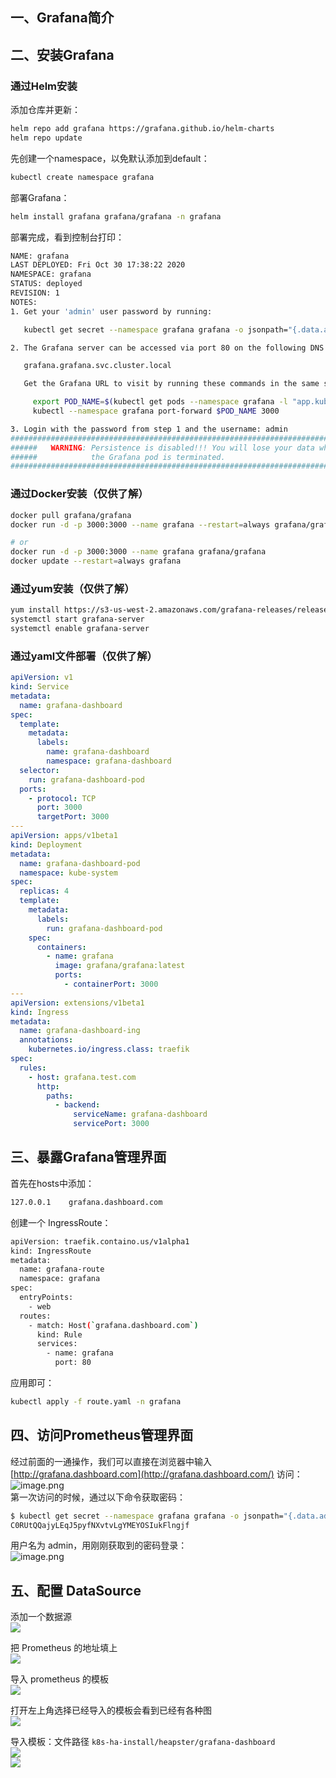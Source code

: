<a name="lFeJc"></a>
## 一、Grafana简介



<a name="8gr4f"></a>
## 二、安装Grafana
<a name="fV5p9"></a>
### 通过Helm安装
添加仓库并更新：
```bash
helm repo add grafana https://grafana.github.io/helm-charts
helm repo update
```
先创建一个namespace，以免默认添加到default：
```bash
kubectl create namespace grafana
```
部署Grafana：
```bash
helm install grafana grafana/grafana -n grafana
```
部署完成，看到控制台打印：
```bash
NAME: grafana
LAST DEPLOYED: Fri Oct 30 17:38:22 2020
NAMESPACE: grafana
STATUS: deployed
REVISION: 1
NOTES:
1. Get your 'admin' user password by running:

   kubectl get secret --namespace grafana grafana -o jsonpath="{.data.admin-password}" | base64 --decode ; echo

2. The Grafana server can be accessed via port 80 on the following DNS name from within your cluster:

   grafana.grafana.svc.cluster.local

   Get the Grafana URL to visit by running these commands in the same shell:

     export POD_NAME=$(kubectl get pods --namespace grafana -l "app.kubernetes.io/name=grafana,app.kubernetes.io/instance=grafana" -o jsonpath="{.items[0].metadata.name}")
     kubectl --namespace grafana port-forward $POD_NAME 3000

3. Login with the password from step 1 and the username: admin
#################################################################################
######   WARNING: Persistence is disabled!!! You will lose your data when   #####
######            the Grafana pod is terminated.                            #####
#################################################################################
```

<a name="wdRKG"></a>
### 通过Docker安装（仅供了解）
```bash
docker pull grafana/grafana
docker run -d -p 3000:3000 --name grafana --restart=always grafana/grafana

# or
docker run -d -p 3000:3000 --name grafana grafana/grafana
docker update --restart=always grafana
```

<a name="7ljo1"></a>
### 通过yum安装（仅供了解）
```bash
yum install https://s3-us-west-2.amazonaws.com/grafana-releases/release/grafana-6.3.3-1.x86_64.rpm -y
systemctl start grafana-server
systemctl enable grafana-server
```

<a name="t3XnW"></a>
### 通过yaml文件部署（仅供了解）
```yaml
apiVersion: v1
kind: Service
metadata:
  name: grafana-dashboard
spec:
  template:
    metadata:
      labels:
        name: grafana-dashboard
        namespace: grafana-dashboard
  selector:
    run: grafana-dashboard-pod
  ports:
    - protocol: TCP
      port: 3000
      targetPort: 3000
---
apiVersion: apps/v1beta1
kind: Deployment
metadata:
  name: grafana-dashboard-pod
  namespace: kube-system
spec:
  replicas: 4
  template:
    metadata:
      labels:
        run: grafana-dashboard-pod
    spec:
      containers:
        - name: grafana
          image: grafana/grafana:latest
          ports:
            - containerPort: 3000
---
apiVersion: extensions/v1beta1
kind: Ingress
metadata:
  name: grafana-dashboard-ing
  annotations:
    kubernetes.io/ingress.class: traefik
spec:
  rules:
    - host: grafana.test.com
      http:
        paths:
          - backend:
              serviceName: grafana-dashboard
              servicePort: 3000
```

<a name="4k5HX"></a>
## 三、暴露Grafana管理界面
首先在hosts中添加：
```bash
127.0.0.1    grafana.dashboard.com
```
创建一个 IngressRoute：
```bash
apiVersion: traefik.containo.us/v1alpha1
kind: IngressRoute
metadata:
  name: grafana-route
  namespace: grafana
spec:
  entryPoints:
    - web
  routes:
    - match: Host(`grafana.dashboard.com`)
      kind: Rule
      services:
        - name: grafana
          port: 80
```
应用即可：
```bash
kubectl apply -f route.yaml -n grafana
```

<a name="iy3eS"></a>
## 四、访问Prometheus管理界面
经过前面的一通操作，我们可以直接在浏览器中输入 [http://grafana.dashboard.com](http://grafana.dashboard.com/) 访问：<br />![image.png](https://cdn.nlark.com/yuque/0/2020/png/2213540/1604051853166-e7815ee2-f83f-472b-bd37-bacb3d521f88.png#align=left&display=inline&height=694&originHeight=694&originWidth=1176&size=180249&status=done&style=none&width=1176)<br />第一次访问的时候，通过以下命令获取密码：
```bash
$ kubectl get secret --namespace grafana grafana -o jsonpath="{.data.admin-password}" | base64 --decode ; echo
C0RUtQQajyLEqJ5pyfNXvtvLgYMEYOSIukFlngjf
```
用户名为 admin，用刚刚获取到的密码登录：<br />![image.png](https://cdn.nlark.com/yuque/0/2020/png/2213540/1604051982668-62d68cb3-ad68-45bc-b9e5-df9d123fc7a3.png#align=left&display=inline&height=963&originHeight=963&originWidth=1899&size=307649&status=done&style=none&width=1899)

<a name="YmZUh"></a>
## 五、配置 DataSource
添加一个数据源<br />![](https://cdn.nlark.com/yuque/0/2020/png/2213540/1599813793386-0577a2f4-6e03-445c-af5a-ae1c2b7b5288.png#align=left&display=inline&height=671&originHeight=671&originWidth=1538&size=0&status=done&style=none&width=1538)

把 Prometheus 的地址填上<br />![](https://cdn.nlark.com/yuque/0/2020/png/2213540/1599813811484-0c3c50b8-ee79-40da-94ef-bcebab0db939.png#align=left&display=inline&height=1040&originHeight=1040&originWidth=1920&size=0&status=done&style=none&width=1920)

导入 prometheus 的模板<br />![](https://cdn.nlark.com/yuque/0/2020/png/2213540/1599813827259-0892a388-c419-4ca2-bd9d-933b135682d6.png#align=left&display=inline&height=1040&originHeight=1040&originWidth=1920&size=0&status=done&style=none&width=1920)

打开左上角选择已经导入的模板会看到已经有各种图<br />![](https://cdn.nlark.com/yuque/0/2020/png/2213540/1599813844391-d99a5c13-823a-4ce9-b498-9ad987017fd7.png#align=left&display=inline&height=1040&originHeight=1040&originWidth=1920&size=0&status=done&style=none&width=1920)

导入模板：文件路径 `k8s-ha-install/heapster/grafana-dashboard`<br />![](https://cdn.nlark.com/yuque/0/2020/png/2213540/1599813862802-3f7d950e-86f5-451b-aece-d32ca8f2db06.png#align=left&display=inline&height=1040&originHeight=1040&originWidth=1920&size=0&status=done&style=none&width=1920)<br />![](https://cdn.nlark.com/yuque/0/2020/png/2213540/1599813888767-18909ccb-f5bd-4e83-9d20-c24962cf0bf4.png#align=left&display=inline&height=1040&originHeight=1040&originWidth=1920&size=0&status=done&style=none&width=1920)

